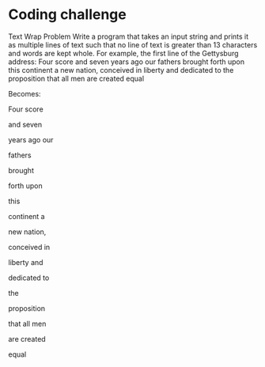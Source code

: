 
# Coding challenge
 Text Wrap Problem
Write a program that takes an input string and prints it as multiple lines of text such that no line of text is greater than 13 characters and words are kept whole.
For example, the first line of the Gettysburg address:
Four score and seven years ago our fathers brought forth upon this continent a new nation, conceived in liberty and dedicated to the proposition that all men are created equal 

Becomes:

Four score 

and seven

years ago our

fathers

brought

forth upon

this

continent a

new nation,

conceived in

liberty and

dedicated to

the

proposition

that all men

are created

equal

